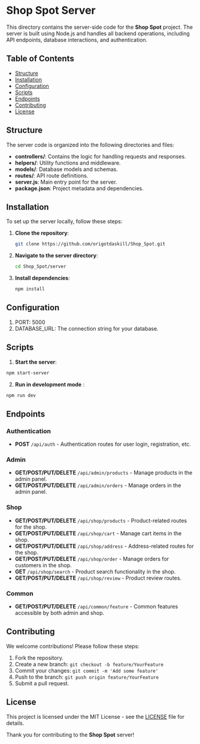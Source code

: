 # Shop Spot Server

This directory contains the server-side code for the **Shop Spot** project. The server is built using Node.js and handles all backend operations, including API endpoints, database interactions, and authentication.

## Table of Contents

- [Structure](#structure)
- [Installation](#installation)
- [Configuration](#configuration)
- [Scripts](#scripts)
- [Endpoints](#endpoints)
- [Contributing](#contributing)
- [License](#license)

## Structure

The server code is organized into the following directories and files:

- **controllers/**: Contains the logic for handling requests and responses.
- **helpers/**: Utility functions and middleware.
- **models/**: Database models and schemas.
- **routes/**: API route definitions.
- **server.js**: Main entry point for the server.
- **package.json**: Project metadata and dependencies.

## Installation

To set up the server locally, follow these steps:

1. **Clone the repository**:

   ```bash
   git clone https://github.com/origotdaskill/Shop_Spot.git
   ```

2. **Navigate to the server directory**:

    ```bash
    cd Shop_Spot/server
    ```
    
3. **Install dependencies**:

    ```bash
    npm install
    ```
    
## Configuration

1. PORT: 5000 
2. DATABASE_URL: The connection string for your database.

## Scripts

1. **Start the server**:

```bash
npm start-server
```

2. **Run in development mode** :

```bash
npm run dev
```

## Endpoints

### Authentication
- **POST** `/api/auth` - Authentication routes for user login, registration, etc.

### Admin
- **GET/POST/PUT/DELETE** `/api/admin/products` - Manage products in the admin panel.
- **GET/POST/PUT/DELETE** `/api/admin/orders` - Manage orders in the admin panel.

### Shop
- **GET/POST/PUT/DELETE** `/api/shop/products` - Product-related routes for the shop.
- **GET/POST/PUT/DELETE** `/api/shop/cart` - Manage cart items in the shop.
- **GET/POST/PUT/DELETE** `/api/shop/address` - Address-related routes for the shop.
- **GET/POST/PUT/DELETE** `/api/shop/order` - Manage orders for customers in the shop.
- **GET** `/api/shop/search` - Product search functionality in the shop.
- **GET/POST/PUT/DELETE** `/api/shop/review` - Product review routes.

### Common
- **GET/POST/PUT/DELETE** `/api/common/feature` - Common features accessible by both admin and shop.

## Contributing
We welcome contributions! Please follow these steps:

1. Fork the repository.
2. Create a new branch: `git checkout -b feature/YourFeature`
3. Commit your changes: `git commit -m 'Add some feature'`
4. Push to the branch: `git push origin feature/YourFeature`
5. Submit a pull request.

## License

This project is licensed under the MIT License - see the [LICENSE](../LICENSE.txt) file for details.

Thank you for contributing to the **Shop Spot** server!
